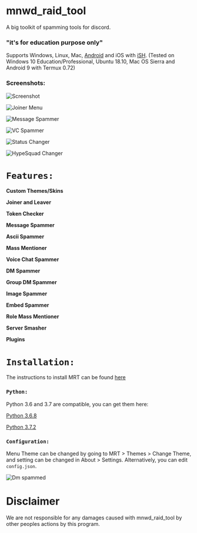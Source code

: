 # mnwd_raid_tool

A big toolkit of spamming tools for discord.

### "it's for education purpose only"

Supports Windows, Linux, Mac, [Android](https://github.com/meanwood/mnwd_raid_tool/wiki/How-to-set-up-Termux-to-run-MRT) and iOS with [iSH](https://ish.app/). (Tested on Windows 10 Education/Professional, Ubuntu 18.10, Mac OS Sierra and Android 9 with Termux 0.72)

### Screenshots:

![Screenshot](https://raw.githubusercontent.com/meanwood/mnwd_raid_tool/dev/MRTFiles/extras/screenshots/main.png)

![Joiner Menu](https://raw.githubusercontent.com/meanwood/mnwd_raid_tool/dev/MRTFiles/extras/screenshots/joiner.png)

![Message Spammer](https://raw.githubusercontent.com/meanwood/mnwd_raid_tool/dev/MRTFiles/extras/screenshots/messagespammer.png)

![VC Spammer](https://raw.githubusercontent.com/meanwood/mnwd_raid_tool/dev/MRTFiles/extras/screenshots/vcspammer.png)

![Status Changer](https://raw.githubusercontent.com/meanwood/mnwd_raid_tool/dev/MRTFiles/extras/screenshots/statuschanger.png)

![HypeSquad Changer](https://raw.githubusercontent.com/meanwood/mnwd_raid_tool/dev/MRTFiles/extras/screenshots/hypesquadchanger.png)


# `Features:`

**Custom Themes/Skins**

**Joiner and Leaver**

**Token Checker**

**Message Spammer**

**Ascii Spammer**

**Mass Mentioner**

**Voice Chat Spammer**

**DM Spammer**

**Group DM Spammer**

**Image Spammer**

**Embed Spammer**

**Role Mass Mentioner**

**Server Smasher**

**Plugins**

# `Installation:`

The instructions to install MRT can be found [here](https://github.com/meanwood/mnwd_raid_tool/wiki/How-to-install-Python)


### `Python:`

Python 3.6 and 3.7 are compatible, you can get them here:

[Python 3.6.8](https://www.python.org/downloads/release/python-368/)

[Python 3.7.2](https://www.python.org/downloads/release/python-373/)


### `Configuration:`

Menu Theme can be changed by going to MRT > Themes > Change Theme, and setting can be changed in About > Settings. Alternatively, you can edit `config.json`.

![Dm spammed](http://i.imgur.com/FoVOBQml.jpg)

# **Disclaimer**

We are not responsible for any damages caused with mnwd_raid_tool by other peoples actions by this program. 

